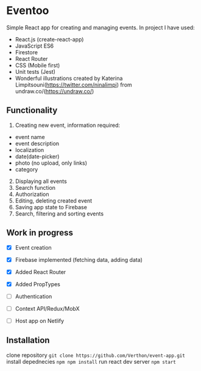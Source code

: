 # Eventoo
Simple React app for creating and managing events. In project I have used:

- React.js (create-react-app)
- JavaScript ES6
- Firestore
- React Router
- CSS (Mobile first)
- Unit tests (Jest)
- Wonderful illustrations created by Katerina Limpitsouni(https://twitter.com/ninalimpi) from undraw.co/(https://undraw.co/) 


## Functionality

1. Creating new event, information required:
  * event name
  * event description
  * localization
  * date(date-picker)
  * photo (no upload, only links)
  * category 
2. Displaying all events
3. Search function
4. Authorization
5. Editing, deleting created event
6. Saving app state to Firebase
7. Search, filtering and sorting events

## Work in progress

- [x] Event creation
- [x] Firebase implemented (fetching data, adding data)
- [x] Added React Router
- [x] Added PropTypes
- [ ] Authentication
- [ ] Context API/Redux/MobX
- [ ] Host app on Netlify


## Installation

clone repository `git clone https://github.com/Verthon/event-app.git`
install depednecies `npm npm install`
run react dev server `npm start`